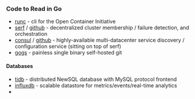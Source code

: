 ### Code to Read in Go

- [runc](https://github.com/opencontainers/runc) - cli for the Open Container Initiative
- [serf](https://www.serfdom.io/) / [github](https://github.com/hashicorp/serf) - decentralized cluster membership / 
failure detection, and orchestration
- [consul](https://www.consul.io/) / [github](https://github.com/hashicorp/consul) - highly-available multi-datacenter
service discovery / configuration service (sitting on top of serf)
- [gogs](https://gogs.io/) - painless single binary self-hosted git

#### Databases

- [tidb](https://github.com/pingcap/tidb) - distributed NewSQL database with MySQL protocol frontend
- [influxdb](https://github.com/influxdata/influxdb) - scalable datastore for metrics/events/real-time analytics
- 
